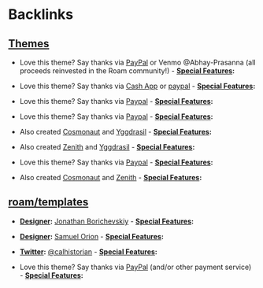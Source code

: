 
# Backlinks
## [Themes](<Themes.md>)
- Love this theme? Say thanks via [PayPal](https://www.paypal.me/abhayprasanna) or Venmo @Abhay-Prasanna (all proceeds reinvested in the Roam community!)
            - **[Special Features](<Special Features.md>):**

- Love this theme? Say thanks via [Cash App](https://cash.app/$jeffharris) or [paypal](https://paypal.me/jmharris903?locale.x=en_US)
            - **[Special Features](<Special Features.md>):**

- Love this theme? Say thanks via [Paypal](https://www.paypal.me/linuz90)
            - **[Special Features](<Special Features.md>):**

- Love this theme? Say thanks via [Paypal](https://paypal.me/maggieappleton)
            - **[Special Features](<Special Features.md>):**

- Also created [Cosmonaut](<Cosmonaut.md>) and [Yggdrasil](<Yggdrasil.md>)
            - **[Special Features](<Special Features.md>):**

- Also created [Zenith](<Zenith.md>) and [Yggdrasil](<Yggdrasil.md>)
            - **[Special Features](<Special Features.md>):**

- Love this theme? Say thanks via [Paypal](https://www.paypal.com/cgi-bin/webscr?cmd=_s-xclick&hosted_button_id=6AMGMUDRX29XU&source=url)
            - **[Special Features](<Special Features.md>):**

- Also created [Cosmonaut](<Cosmonaut.md>) and [Zenith](<Zenith.md>)
            - **[Special Features](<Special Features.md>):**

## [roam/templates](<roam/templates.md>)
- **[Designer](<Designer.md>):** [Jonathan Borichevskiy](<Jonathan Borichevskiy.md>)
        - **[Special Features](<Special Features.md>):**

- **[Designer](<Designer.md>):** [Samuel Orion](<Samuel Orion.md>)
        - **[Special Features](<Special Features.md>):**

- **[Twitter](<Twitter.md>):** [@calhistorian](https://twitter.com/calhistorian)
        - **[Special Features](<Special Features.md>):**

- Love this theme? Say thanks via [PayPal]() (and/or other payment service)
        - **[Special Features](<Special Features.md>):**

